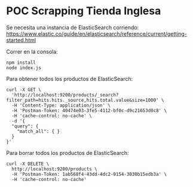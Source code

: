 # POC Scrapping Tienda Inglesa

Se necesita una instancia de ElasticSearch corriendo: https://www.elastic.co/guide/en/elasticsearch/reference/current/getting-started.html


Correr en la consola:

```
npm install
node index.js
```

Para obtener todos los productos de ElasticSearch:
```
curl -X GET \
  'http://localhost:9200/products/_search?filter_path=hits.hits._source,hits.total.value&size=1000' \
  -H 'Content-Type: application/json' \
  -H 'Postman-Token: 40474e03-3fe5-4112-bf0c-d9c21653d0c8' \
  -H 'cache-control: no-cache' \
  -d '{
  "query": {
    "match_all": { }
  }
}'
```

Para borrar todos los productos de ElasticSearch:
```
curl -X DELETE \
  http://localhost:9200/products \
  -H 'Postman-Token: 1ab568f4-43dd-4dc2-9154-3030b15edb3a' \
  -H 'cache-control: no-cache'
```